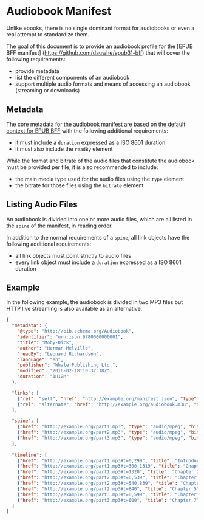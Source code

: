 # Audiobook Manifest

Unlike ebooks, there is no single dominant format for audiobooks or even a real attempt to standardize them.

The goal of this document is to provide an audiobook profile for the [EPUB BFF manifest] (https://github.com/dauwhe/epub31-bff) that will cover the following requirements:

- provide metadata
- list the different components of an audiobook
- support multiple audio formats and means of accessing an audiobook (streaming or downloads)

## Metadata

The core metadata for the audiobook manifest are based on [the default context for EPUB BFF](https://github.com/dauwhe/epub31-bff/tree/master/contexts/default) with the following additional requirements:

- it must include a `duration` expressed as a ISO 8601 duration
- it must also include the `readBy` element

While the format and bitrate of the audio files that constitute the audiobook must be provided per file, it is also recommended to include:

- the main media type used for the audio files using the `type` element
- the bitrate for those files using the `bitrate` element

## Listing Audio Files

An audiobook is divided into one or more audio files, which are all listed in the `spine` of the manifest, in reading order.

In addition to the normal requirements of a `spine`, all link objects have the following additional requirements:
 
 - all link objects must point strictly to audio files
 - every link object must include a `duration` expressed as a ISO 8601 duration 

## Example

In the following example, the audiobook is divided in two MP3 files but HTTP live streaming is also available as an alternative.

```json
{
  "metadata": {
    "@type": "http://bib.schema.org/Audiobook",
    "identifier": "urn:isbn:9780000000001",
    "title": "Moby-Dick",
    "author": "Herman Melville",
    "readBy": "Leonard Richardson",
    "language": "en",
    "publisher": "Whale Publishing Ltd.",
    "modified": "2016-02-18T10:32:18Z",
    "duration": "1H12M"
  },

  "links": [
    {"rel": "self", "href": "http://example.org/manifest.json", "type": "application/audiobook-manifest+json"},
    {"rel": "alternate", "href": "http://example.org/audiobook.m3u", "type": "audio/mpegurl", "bitrate": 64}
  ],

  "spine": [
    {"href": "http://example.org/part1.mp3", "type": "audio/mpeg", "bitrate": 128, "duration":"33M", "title": "Part 1"}, 
    {"href": "http://example.org/part2.mp3", "type": "audio/mpeg", "bitrate": 128, "duration": "20M", "title": "Part 2"}, 
    {"href": "http://example.org/part3.mp3", "type": "audio/mpeg", "bitrate": 128, "duration": "19M", "title": "Part 3"}
  ],
  
  "timeline": [
    {"href": "http://example.org/part1.mp3#t=0,299", "title": "Introduction"},
    {"href": "http://example.org/part1.mp3#t=300,1319", "title": "Chapter 1"},
    {"href": "http://example.org/part1.mp3#t=1320", "title": "Chapter 2"},
    {"href": "http://example.org/part2.mp3#t=0,539", "title": "Chapter 3"},
    {"href": "http://example.org/part2.mp3#t=540,839", "title": "Chapter 4"},
    {"href": "http://example.org/part2.mp3#t=840", "title": "Chapter 5"},
    {"href": "http://example.org/part3.mp3#t=0,599", "title": "Chapter 6"},
    {"href": "http://example.org/part3.mp3#t=600", "title": "Chapter 7"},
  ]
}
```

